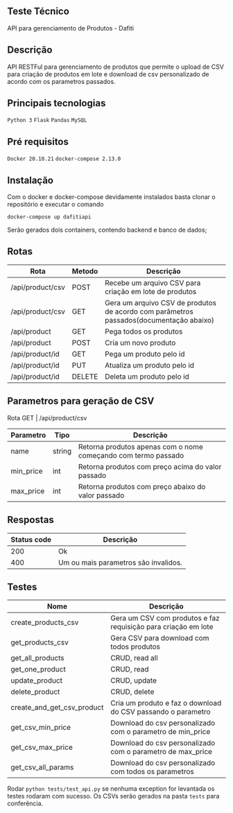 ## Teste Técnico
API para gerenciamento de Produtos - Dafiti
## Descrição
API RESTFul para gerenciamento de produtos que permite o upload de CSV para criação de produtos em lote e
download de csv personalizado de acordo com os parametros passados.
## Principais tecnologias
````Python 3````
````Flask````
````Pandas````
````MySQL````

## Pré requisitos
````Docker 20.10.21````
````docker-compose 2.13.0````

## Instalação
Com o docker e docker-compose devidamente instalados basta clonar o repositório e executar o comando
````
docker-compose up dafitiapi
````
Serão gerados dois containers, contendo backend e banco de dados;
## Rotas

| Rota             | Metodo | Descrição                                                                              |
|------------------|--------|----------------------------------------------------------------------------------------|
| /api/product/csv | POST   | Recebe um arquivo CSV para criação em lote de produtos                                 |
| /api/product/csv | GET    | Gera um arquivo CSV de produtos de acordo com parâmetros passados(documentação abaixo) |
| /api/product     | GET    | Pega todos os produtos                                                                 |
| /api/product     | POST   | Cria um novo produto                                                                   |
| /api/product/id  | GET    | Pega um produto pelo id                                                                |
| /api/product/id  | PUT    | Atualiza um produto pelo id                                                            |
| /api/product/id  | DELETE | Deleta um produto pelo id                                                              |

## Parametros para geração de CSV

Rota GET | /api/product/csv

| Parametro   | Tipo   | Descrição                                                      |                                                                
|-------------|--------|----------------------------------------------------------------|
| name        | string | Retorna produtos apenas com o nome começando com termo passado |
| min_price   | int    | Retorna produtos com preço acima do valor passado              |
| max_price   | int    | Retorna produtos com preço abaixo do valor passado             |

## Respostas

| Status code | Descrição                            |
|-------------|--------------------------------------|
| 200         | Ok                                   |
| 400         | Um ou mais parametros são invalidos. |


## Testes
| Nome                       | Descrição                                                      |
|----------------------------|----------------------------------------------------------------|
| create_products_csv        | Gera um CSV com produtos e faz requisição para criação em lote |
| get_products_csv           | Gera CSV para download com todos produtos                      |
| get_all_products           | CRUD, read all                                                 |
| get_one_product            | CRUD, read                                                     |
| update_product             | CRUD, update                                                   |
| delete_product             | CRUD, delete                                                   |
| create_and_get_csv_product | Cria um produto e faz o download do CSV passando o parametro   |
| get_csv_min_price          | Download do csv personalizado com o parametro de min_price     |
| get_csv_max_price          | Download do csv personalizado com o parametro de max_price     |
| get_csv_all_params         | Download do csv personalizado com todos os parametros          |

Rodar ```python tests/test_api.py``` se nenhuma exception for levantada os testes rodaram com sucesso.
Os CSVs serão gerados na pasta ```tests``` para conferência.